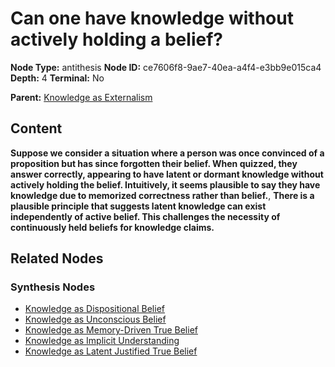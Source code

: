 # Can one have knowledge without actively holding a belief?

**Node Type:** antithesis
**Node ID:** ce7606f8-9ae7-40ea-a4f4-e3bb9e015ca4
**Depth:** 4
**Terminal:** No

**Parent:** [Knowledge as Externalism](knowledge-as-externalism-synthesis-813ea029-9176-43c8-bebb-f20ac3d33f36.md)

## Content

**Suppose we consider a situation where a person was once convinced of a proposition but has since forgotten their belief. When quizzed, they answer correctly, appearing to have latent or dormant knowledge without actively holding the belief. Intuitively, it seems plausible to say they have knowledge due to memorized correctness rather than belief.**, **There is a plausible principle that suggests latent knowledge can exist independently of active belief. This challenges the necessity of continuously held beliefs for knowledge claims.**

## Related Nodes

### Synthesis Nodes

- [Knowledge as Dispositional Belief](knowledge-as-dispositional-belief-synthesis-abd28c6a-0ae9-4b48-858f-690dd00ad4e3.md)
- [Knowledge as Unconscious Belief](knowledge-as-unconscious-belief-synthesis-e8053b7f-6472-480e-a794-2c1329eaffb3.md)
- [Knowledge as Memory-Driven True Belief](knowledge-as-memory-driven-true-belief-synthesis-61aabc9d-13a9-41d4-97d4-18f22eb73b39.md)
- [Knowledge as Implicit Understanding](knowledge-as-implicit-understanding-synthesis-4442a507-7832-4502-82af-3ed40db51e6a.md)
- [Knowledge as Latent Justified True Belief](knowledge-as-latent-justified-true-belief-synthesis-d54be3b5-afa5-46b9-93b3-b9e47d5e850a.md)
